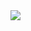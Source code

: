 <div align="left">
  <img align="center" src="https://github-readme-stats.vercel.app/api/top-langs/?username=pavelixo&bg_color=0000&title_color=4493f8&text_color=4493f8&border_color=0000&hide_progress=true&langs_count=1000&layout=compact" />
</div>
